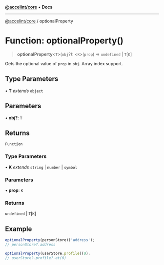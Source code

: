 [**@accelint/core**](../README.md) • **Docs**

***

[@accelint/core](../README.md) / optionalProperty

# Function: optionalProperty()

> **optionalProperty**\<`T`\>(`obj`?): \<`K`\>(`prop`) => `undefined` \| `T`\[`K`\]

Gets the optional value of `prop` in `obj`. Array index support.

## Type Parameters

• **T** *extends* `object`

## Parameters

• **obj?**: `T`

## Returns

`Function`

### Type Parameters

• **K** *extends* `string` \| `number` \| `symbol`

### Parameters

• **prop**: `K`

### Returns

`undefined` \| `T`\[`K`\]

## Example

```ts
optionalProperty(personStore)('address');
// personStore?.address

optionalProperty(userStore.profile)(0);
// userStore?.profile?.at(0)
```
